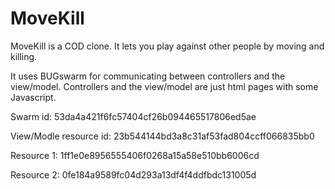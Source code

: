 # MoveKill

MoveKill is a COD clone. It lets you play against other people by
moving and killing.

It uses BUGswarm for communicating between controllers and the
view/model. Controllers and the view/model are just html pages with
some Javascript.

Swarm id: 53da4a421f6fc57404cf26b094465517806ed5ae

View/Modle resource id: 23b544144bd3a8c31af53fad804ccff066835bb0

Resource 1: 1ff1e0e8956555406f0268a15a58e510bb6006cd

Resource 2: 0fe184a9589fc04d293a13df4f4ddfbdc131005d